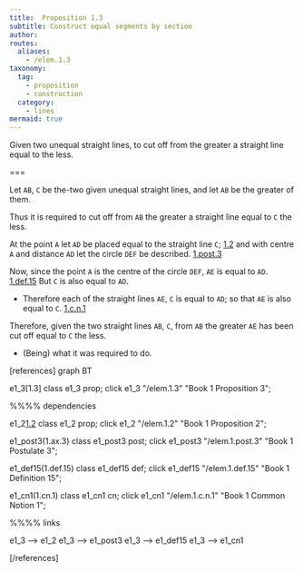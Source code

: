```yaml
---
title:  Proposition 1.3
subtitle: Construct equal segments by section
author:
routes:
  aliases:
    - /elem.1.3
taxonomy:
  tag:
    - proposition
    - construction
  category:
    - lines
mermaid: true
---
```


Given two unequal straight lines, to cut off from the greater a straight line equal to the less.


===

Let `AB`, `C` be the-two given unequal straight lines, and let `AB` be the greater of them.

Thus it is required to cut off from `AB` the greater a straight line equal to `C` the less.

At the point `A` let `AD` be placed equal to the straight line `C`; [1.2] and with centre `A` and distance `AD` let the circle `DEF` be described. [1.post.3] 

Now, since the point `A` is the centre of the circle `DEF`, `AE` is equal to `AD`. [1.def.15] But `C` is also equal to `AD`. 
- Therefore each of the straight lines `AE`, `C` is equal to `AD`; so that `AE` is also equal to `C`. [1.c.n.1]

Therefore, given the two straight lines `AB`, `C`, from `AB` the greater `AE` has been cut off equal to `C` the less.

- (Being) what it was required to do.


[1.def.15]: /elem.1.def.15 "Book 1 - Definition 15"
[1.2]: /elem.1.2 "Book 1 - Proposition 2"
[1.post.3]: /elem.1.post.3 "Book 1 - Postulate 3"
[1.c.n.1]: /elem.1.c.n.1 "Book 1 - Common Notion 1"


[references]
graph BT

e1_3[1.3]
class e1_3 prop;
click e1_3 "/elem.1.3" "Book 1 Proposition 3";

%%%% dependencies

e1_2[1.2]
class e1_2 prop;
click e1_2 "/elem.1.2" "Book 1 Proposition 2";

e1_post3(1.ax.3)
class e1_post3 post;
click e1_post3 "/elem.1.post.3" "Book 1 Postulate 3";

e1_def15(1.def.15)
class e1_def15 def;
click e1_def15 "/elem.1.def.15" "Book 1 Definition 15";

e1_cn1(1.cn.1)
class e1_cn1 cn;
click e1_cn1 "/elem.1.c.n.1" "Book 1 Common Notion 1";

%%%% links

e1_3 --> e1_2
e1_3 --> e1_post3
e1_3 --> e1_def15
e1_3 --> e1_cn1

[/references]
